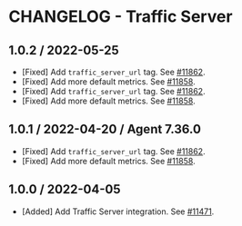 # CHANGELOG - Traffic Server

## 1.0.2 / 2022-05-25

* [Fixed] Add `traffic_server_url` tag. See [#11862](https://github.com/DataDog/integrations-core/pull/11862).
* [Fixed] Add more default metrics. See [#11858](https://github.com/DataDog/integrations-core/pull/11858).
* [Fixed] Add `traffic_server_url` tag. See [#11862](https://github.com/DataDog/integrations-core/pull/11862).
* [Fixed] Add more default metrics. See [#11858](https://github.com/DataDog/integrations-core/pull/11858).

## 1.0.1 / 2022-04-20 / Agent 7.36.0

* [Fixed] Add `traffic_server_url` tag. See [#11862](https://github.com/DataDog/integrations-core/pull/11862).
* [Fixed] Add more default metrics. See [#11858](https://github.com/DataDog/integrations-core/pull/11858).

## 1.0.0 / 2022-04-05

* [Added] Add Traffic Server integration. See [#11471](https://github.com/DataDog/integrations-core/pull/11471).

